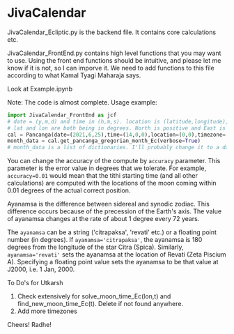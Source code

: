 # JivaCalendar

JivaCalendar_Ecliptic.py is the backend file. It contains core calculations etc.

JivaCalendar_FrontEnd.py contains high level functions that you may want to use. Using the front end functions should be intuitive, 
and please let me know if it is not, so I can imporve it. We need to add functions to this file according to what Kamal Tyagi Maharaja says.

Look at Example.ipynb

Note: The code is almost complete. Usage example:

```python
import JivaCalendar_FrontEnd as jcf
# date = (y,m,d) and time in (h,m,s). location is (latitude,longitude), 
# lat and lon are both being in degrees. North is positive and East is positive.
cal = Pancanga(date=(2021,6,25),time=(14,0,0),location=(0,0),timezone='EST')
month_data = cal.get_pancanga_gregorian_month_Ec(verbose=True)
# month_data is a list of dictionaries. I'll probably change it to a dataframe later.
```

You can change the accuracy of the compute by ```accuracy``` parameter. This parameter is the error value in degrees that we tolerate. For example, ```accuracy=0.01``` would mean that the tithi starting time (and all other calculations) are computed with the locations of the moon coming within 0.01 degrees of the actual correct position.

Ayanamsa is the difference between sidereal and synodic zodiac. This difference occurs because of the precession of the Earth's axis. The value of ayanamsa changes at the rate of about 1 degree every 72 years.

The ```ayanamsa``` can be a string ('citrapaksa', 'revati' etc.) or a floating point number (in degrees). If ```ayanamsa='citrapaksa'```, the ayanamsa is 180 degrees from the longitude of the star Citra (Spica). Similarly, ```ayanamsa='revati'``` sets the ayanamsa at the location of Revati (Zeta Piscium A). Specifying a floating point value sets the ayanamsa to be that value at J2000, i.e. 1 Jan, 2000. 
 




To Do's for Utkarsh

1. Check extensively for solve_moon_time_Ec(lon,t) and find_new_moon_time_Ec(t). Delete if not found anywhere.
2. Add more timezones

Cheers! Radhe!
